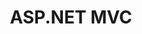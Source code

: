 ---
layout: posts_by_category
categories: aspnetmvc
title: ASP.NET MVC
permalink: /category/aspnetmvc
---